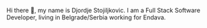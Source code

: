 Hi there 👋, my name is Djordje Stojiljkovic. I am a Full Stack Software Developer, living in Belgrade/Serbia working for Endava.
